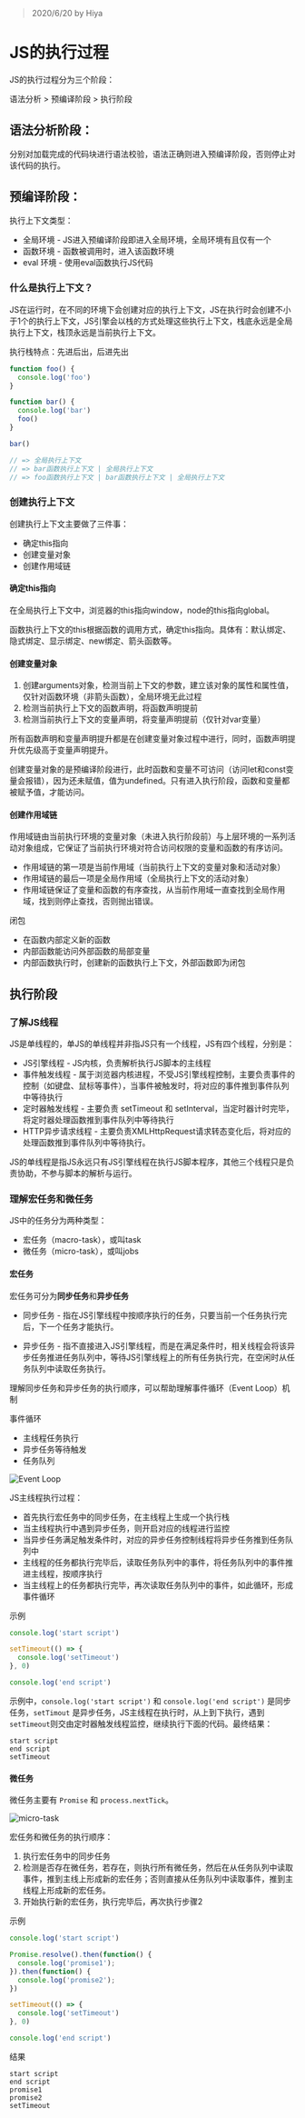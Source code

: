 > 2020/6/20 by Hiya

# JS的执行过程

JS的执行过程分为三个阶段：

语法分析 > 预编译阶段 > 执行阶段

## 语法分析阶段：

分别对加载完成的代码块进行语法校验，语法正确则进入预编译阶段，否则停止对该代码的执行。

## 预编译阶段：

执行上下文类型：

- 全局环境 - JS进入预编译阶段即进入全局环境，全局环境有且仅有一个
- 函数环境 - 函数被调用时，进入该函数环境
- eval 环境 - 使用eval函数执行JS代码

### 什么是执行上下文？

JS在运行时，在不同的环境下会创建对应的执行上下文，JS在执行时会创建不小于1个的执行上下文，JS引擎会以栈的方式处理这些执行上下文，栈底永远是全局执行上下文，栈顶永远是当前执行上下文。

执行栈特点：先进后出，后进先出

```js
function foo() {
  console.log('foo')
}

function bar() {
  console.log('bar')
  foo()
}

bar()

// => 全局执行上下文
// => bar函数执行上下文 | 全局执行上下文
// => foo函数执行上下文 | bar函数执行上下文 | 全局执行上下文
```
### 创建执行上下文

创建执行上下文主要做了三件事：

 - 确定this指向
 - 创建变量对象
 - 创建作用域链

#### 确定this指向

在全局执行上下文中，浏览器的this指向window，node的this指向global。

函数执行上下文的this根据函数的调用方式，确定this指向。具体有：默认绑定、隐式绑定、显示绑定、new绑定、箭头函数等。

#### 创建变量对象

1. 创建arguments对象，检测当前上下文的参数，建立该对象的属性和属性值，仅针对函数环境（非箭头函数），全局环境无此过程
2. 检测当前执行上下文的函数声明，将函数声明提前
3. 检测当前执行上下文的变量声明，将变量声明提前（仅针对var变量）

所有函数声明和变量声明提升都是在创建变量对象过程中进行，同时，函数声明提升优先级高于变量声明提升。

创建变量对象的是预编译阶段进行，此时函数和变量不可访问（访问let和const变量会报错），因为还未赋值，值为undefined。只有进入执行阶段，函数和变量都被赋予值，才能访问。

#### 创建作用域链

作用域链由当前执行环境的变量对象（未进入执行阶段前）与上层环境的一系列活动对象组成，它保证了当前执行环境对符合访问权限的变量和函数的有序访问。

- 作用域链的第一项是当前作用域（当前执行上下文的变量对象和活动对象）
- 作用域链的最后一项是全局作用域（全局执行上下文的活动对象）
- 作用域链保证了变量和函数的有序查找，从当前作用域一直查找到全局作用域，找到则停止查找，否则抛出错误。

闭包

- 在函数内部定义新的函数
- 内部函数能访问外部函数的局部变量
- 内部函数执行时，创建新的函数执行上下文，外部函数即为闭包

## 执行阶段

### 了解JS线程

JS是单线程的，单JS的单线程并非指JS只有一个线程，JS有四个线程，分别是：

- JS引擎线程 - JS内核，负责解析执行JS脚本的主线程
- 事件触发线程 - 属于浏览器内核进程，不受JS引擎线程控制，主要负责事件的控制（如键盘、鼠标等事件），当事件被触发时，将对应的事件推到事件队列中等待执行
- 定时器触发线程 - 主要负责 setTimeout 和 setInterval，当定时器计时完毕，将定时器处理函数推到事件队列中等待执行
- HTTP异步请求线程 - 主要负责XMLHttpRequest请求转态变化后，将对应的处理函数推到事件队列中等待执行。

JS的单线程是指JS永远只有JS引擎线程在执行JS脚本程序，其他三个线程只是负责协助，不参与脚本的解析与运行。

### 理解宏任务和微任务

JS中的任务分为两种类型：

- 宏任务（macro-task），或叫task
- 微任务（micro-task），或叫jobs

#### 宏任务

宏任务可分为**同步任务**和**异步任务**

- 同步任务 - 指在JS引擎线程中按顺序执行的任务，只要当前一个任务执行完后，下一个任务才能执行。

- 异步任务 - 指不直接进入JS引擎线程，而是在满足条件时，相关线程会将该异步任务推进任务队列中，等待JS引擎线程上的所有任务执行完，在空闲时从任务队列中读取任务执行。

理解同步任务和异步任务的执行顺序，可以帮助理解事件循环（Event Loop）机制

事件循环

- 主线程任务执行
- 异步任务等待触发
- 任务队列

![Event Loop](./assets/event-loop.jpg)

JS主线程执行过程：

- 首先执行宏任务中的同步任务，在主线程上生成一个执行栈
- 当主线程执行中遇到异步任务，则开启对应的线程进行监控
- 当异步任务满足触发条件时，对应的异步任务控制线程将异步任务推到任务队列中
- 主线程的任务都执行完毕后，读取任务队列中的事件，将任务队列中的事件推进主线程，按顺序执行
- 当主线程上的任务都执行完毕，再次读取任务队列中的事件，如此循环，形成事件循环

示例

```js
console.log('start script')

setTimeout(() => {
  console.log('setTimeout')
}, 0)

console.log('end script')
```

示例中，`console.log('start script')` 和 `console.log('end script')` 是同步任务，`setTimout` 是异步任务，JS主线程在执行时，从上到下执行，遇到`setTimeout`则交由定时器触发线程监控，继续执行下面的代码。最终结果：

```
start script
end script
setTimeout
```

#### 微任务

微任务主要有 `Promise` 和 `process.nextTick`。

![micro-task](./assets/micro-task.jpg)

宏任务和微任务的执行顺序：

1. 执行宏任务中的同步任务
2. 检测是否存在微任务，若存在，则执行所有微任务，然后在从任务队列中读取事件，推到主线上形成新的宏任务；否则直接从任务队列中读取事件，推到主线程上形成新的宏任务。
3. 开始执行新的宏任务，执行完毕后，再次执行步骤2

示例

```js
console.log('start script')

Promise.resolve().then(function() {
  console.log('promise1');
}).then(function() {
  console.log('promise2');
})

setTimeout(() => {
  console.log('setTimeout')
}, 0)

console.log('end script')
```

结果

```
start script
end script
promise1
promise2
setTimeout
```